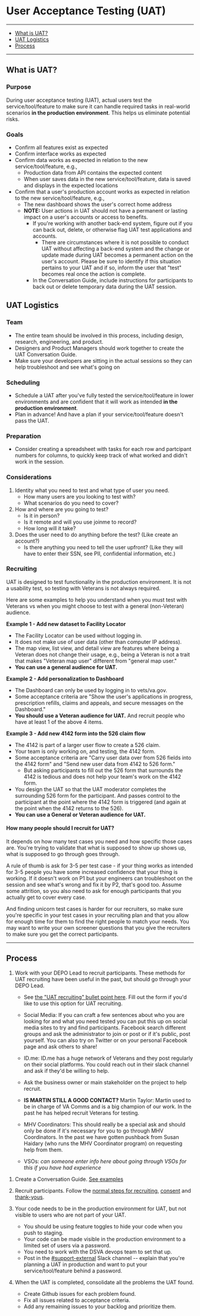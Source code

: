 # User Acceptance Testing (UAT)
  
<hr> 

* [What is UAT?](#what-is-uat)
* [UAT Logistics](#uat-logistics)
* [Process](#process)

<hr>

## What is UAT?

### Purpose

During user acceptance testing (UAT), actual users test the service/tool/feature to make sure it can handle required tasks in real-world scenarios **in the production environment**. This helps us eliminate potential risks. 

### Goals

* Confirm all features exist as expected
* Confirm interface works as expected
* Confirm data works as expected in relation to the new service/tool/feature, e.g., 
  * Production data from API contains the expected content
  * When user saves data in the new service/tool/feature, data is saved and displays in the expected locations 
* Confirm that a user's production account works as expected in relation to the new service/tool/feature, e.g.,
  * The new dashboard shows the user's correct home address
  * **NOTE:** User actions in UAT should not have a permanent or lasting impact on a user's accounts or access to benefits. 
    * If you're working with another back-end system, figure out if you can back out, delete, or otherwise flag UAT test applications and accounts. 
      * There are circumstances where it is not possible to conduct UAT without affecting a back-end system and the change or update made during UAT becomes a permanent action on the user's account. Please be sure to identify if this situation pertains to your UAT and if so, inform the user that "test" becomes real once the action is complete.
    * In the Conversation Guide, include instructions for participants to back out or delete temporary data during the UAT session. 


## UAT Logistics

### Team

* The entire team should be involved in this process, including design, research, engineering, and product. 
* Designers and Product Managers should work together to create the UAT Conversation Guide.
* Make sure your developers are sitting in the actual sessions so they can help troubleshoot and see what's going on


### Scheduling
* Schedule a UAT after you've fully tested the service/tool/feature in lower environments and are confident that it will work as intended **in the production environment**.
* Plan in advance! And have a plan if your service/tool/feature doesn't pass the UAT.

### Preparation
* Consider creating a spreadsheet with tasks for each row and partcipant numbers for columns, to quickly keep track of what worked and didn't work in the session.

### Considerations

1. Identity what you need to test and what type of user you need. 
    * How many users are you looking to test with? 
    * What scenarios do you need to cover? 
1. How and where are you going to test?  
    * Is it in person?  
    * Is it remote and will you use joinme to record? 
    * How long will it take?
1. Does the user need to do anything before the test? (Like create an account?) 
    * Is there anything you need to tell the user upfront? (Like they will have to enter their SSN, see PII, confidential information, etc.)

### Recruiting

UAT is designed to test functionality in the production environment. It is not a usability test, so testing with Veterans is not always required. 

Here are some examples to help you understand when you must test with Veterans vs when you might choose to test with a general (non-Veteran) audience.

**Example 1 - Add new dataset to Facility Locator**

* The Facility Locator can be used without logging in. 
* It does not make use of user data (other than computer IP address). 
* The map view, list view, and detail view are features where being a Veteran does not change their usage, e.g., being a Veteran is not a trait that makes "Veteran map user" different from "general map user."
* **You can use a general audience for UAT.**

**Example 2 - Add personalization to Dashboard**

* The Dashboard can only be used by logging in to vets/va.gov.
* Some acceptance criteria are "Show the user's applications in progress, prescription refills, claims and appeals, and secure messages on the Dashboard."
* **You should use a Veteran audience for UAT.** And recruit people who have at least 1 of the above 4 items.

**Example 3 - Add new 4142 form into the 526 claim flow**

* The 4142 is part of a larger user flow to create a 526 claim.
* Your team is only working on, and testing, the 4142 form.
* Some acceptance criteria are "Carry user data over from 526 fields into the 4142 form" and "Send new user data from 4142 to 526 form."
  * But asking participants to fill out the 526 form that surrounds the 4142 is tedious and does not help your team's work on the 4142 form.
* You design the UAT so that the UAT moderator completes the surrounding 526 form for the participant. And passes control to the participant at the point where the 4142 form is triggered (and again at the point when the 4142 returns to the 526).
* **You can use a General or Veteran audience for UAT.**

#### How many people should I recruit for UAT?
It depends on how many test cases you need and how specific those cases are. You're trying to validate that what is supposed to show up shows up, what is supposed to go through goes through.

A rule of thumb is ask for 3-5 per test case - if your thing works as intended for 3-5 people you have some increased confidence that your thing is working. If it doesn't work on P1 but your engineers can troubleshoot on the session and see what's wrong and fix it by P2, that's good too. Assume some attrition, so you also need to ask for enough participants that you actually get to cover every case. 

And finding unicorn test cases is harder for our recruiters, so make sure you're specific in your test cases in your recruiting plan and that you allow for enough time for them to find the right people to match your needs. You may want to write your own screener questions that you give the recruiters to make sure you get the correct participants.

<hr>


## Process

1. Work with your DEPO Lead to recruit participants. These methods for UAT recruiting have been useful in the past, but should go through your DEPO Lead.

    - See [the "UAT recruiting" bullet point here](https://github.com/department-of-veterans-affairs/va.gov-team/blob/master/platform/research/research-process.md). Fill out the form if you'd like to use this option for UAT recruiting.

    - Social Media: If you can craft a few sentences about who you are looking for and what you need tested you can put this up on social media sites to try and find participants. Facebook search different groups and ask the administrator to join or post or if it's public, post yourself. You can also try on Twitter or on your personal Facebook page and ask others to share!

    - ID.me: ID.me has a huge network of Veterans and they post regularly on their social platforms. You could reach out in their slack channel and ask if they'd be willing to help. 

    - Ask the business owner or main stakeholder on the project to help recruit. 

    - **IS MARTIN STILL A GOOD CONTACT?** Martin Taylor: Martin used to be in charge of VA Comms and is a big champion of our work.  In the past he has helped recruit Veterans for testing. 
    
    -  MHV Coordinators: This should really be a special ask and should only be done if it's necessary for you to go through MHV Coordinators.  In the past we have gotten pushback from Susan Haidary (who runs the MHV Coordinator program) on requesting help from them.

    - VSOs: _can someone enter info here about going through VSOs for this if you have had experience_
    
<!--1. Create a UAT test script. The test script is to make sure you've captured all acceptance criteria before you write the Conversation Guide in the next step. This can be any format you like.-->

1. Create a Conversation Guide. [See examples](#example-conversation-guides-for-uat)   

1. Recruit participants. Follow the [normal steps for recruiting](https://department-of-veterans-affairs.github.io/va-digital-service-handbook/resources/user-research#participant-recruiting), [consent](https://department-of-veterans-affairs.github.io/va-digital-service-handbook/resources/user-research#participant-consent) and [thank-yous](https://department-of-veterans-affairs.github.io/va-digital-service-handbook/resources/user-research#participant-thank-yous).

1. Your code needs to be in the production environment for UAT, but not visible to users who are not part of your UAT. 
    * You should be using feature toggles to hide your code when you push to staging. 
    * Your code can be made visible in the production environment to a limited set of users via a password.
    * You need to work with the DSVA devops team to set that up.
    * Post in the [#support-external](https://dsva.slack.com/channels/support-external) Slack channel -- explain that you're planning a UAT in production and want to put your service/tool/feature behind a password.

1. When the UAT is completed, consolidate all the problems the UAT found.
    * Create Github issues for each problem found. 
    * Fix all issues related to acceptance criteria.
    * Add any remaining issues to your backlog and prioritize them.

<!--    - Operation Code: https://operationcode.org/ More info about this coming soon!-->



